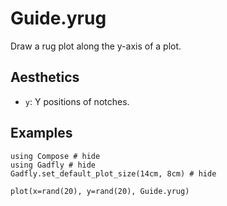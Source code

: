 # Guide.yrug

Draw a rug plot along the y-axis of a plot.

## Aesthetics
  * `y`: Y positions of notches.

## Examples

```@example 1
using Compose # hide
using Gadfly # hide
Gadfly.set_default_plot_size(14cm, 8cm) # hide
```

```@example 1
plot(x=rand(20), y=rand(20), Guide.yrug)
```
